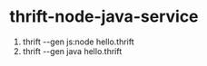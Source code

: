 thrift-node-java-service
========================

1. thrift --gen js:node hello.thrift
2. thrift --gen java hello.thrift
